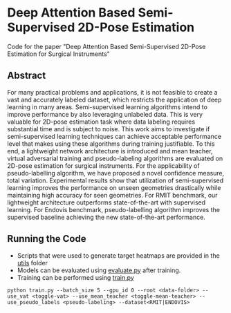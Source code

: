 # Deep Attention Based Semi-Supervised 2D-Pose Estimation
Code for the paper "Deep Attention Based Semi-Supervised 2D-Pose Estimation for Surgical Instruments"

## Abstract

For many practical problems and applications, it is not feasible to create a vast and accurately labeled dataset, which restricts the application of deep learning in many areas. Semi-supervised learning algorithms intend to improve performance by also leveraging unlabeled data. This is very valuable for 2D-pose estimation task where data labeling requires substantial time and is subject to noise. This work aims to investigate if semi-supervised learning techniques can achieve acceptable performance level that makes using these algorithms during training justifiable. To this end, a lightweight network architecture is introduced and mean teacher, virtual adversarial training and pseudo-labeling algorithms are evaluated on 2D-pose estimation for surgical instruments. For the applicability of pseudo-labelling algorithm, we have proposed a novel confidence measure, total variation. Experimental results show that utilization of semi-supervised learning improves the performance on unseen geometries drastically while maintaining high accuracy for seen geometries. For RMIT benchmark, our lightweight architecture outperforms state-of-the-art with supervised learning. For Endovis benchmark, pseudo-labelling algorithm improves the supervised baseline achieving the new state-of-the-art performance.

## Running the Code

* Scripts that were used to generate target heatmaps are provided in the [utils](https://github.com/mertkayhan/SSL-2D-Pose/tree/master/utils) folder
* Models can be evaluated using [evaluate.py](https://github.com/mertkayhan/SSL-2D-Pose/blob/master/evaluate.py) after training.
* Training can be performed using [train.py](https://github.com/mertkayhan/SSL-2D-Pose/blob/master/train.py)

`python train.py --batch_size 5 --gpu_id 0 --root <data-folder> --use_vat <toggle-vat> --use_mean_teacher <toggle-mean-teacher> --use_pseudo_labels <pseudo-labeling> --dataset<RMIT|ENDOVIS>`
